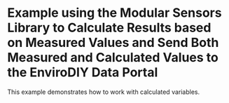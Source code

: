 # Example using the Modular Sensors Library to Calculate Results based on Measured Values and Send Both Measured and Calculated Values to the EnviroDIY Data Portal

This example demonstrates how to work with calculated variables.
